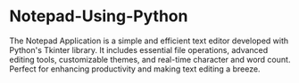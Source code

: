 # Notepad-Using-Python
The Notepad Application is a simple and efficient text editor developed with Python's Tkinter library. It includes essential file operations, advanced editing tools, customizable themes, and real-time character and word count. Perfect for enhancing productivity and making text editing a breeze.
